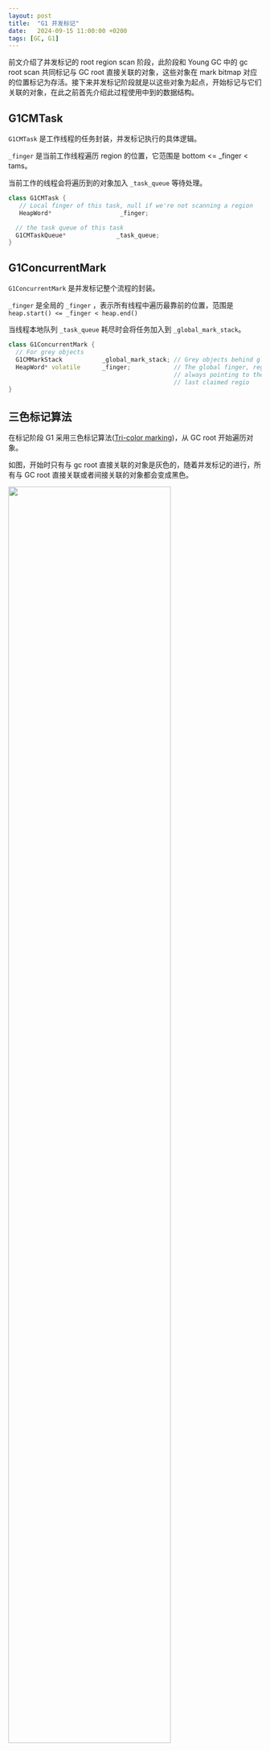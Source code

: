 ```yaml
---
layout: post
title:  "G1 并发标记"
date:   2024-09-15 11:00:00 +0200
tags: [GC, G1]
---
```


前文介绍了并发标记的 root region scan 阶段，此阶段和 Young GC 中的 gc root scan 共同标记与 GC root 直接关联的对象，这些对象在 mark bitmap 对应的位置标记为存活。接下来并发标记阶段就是以这些对象为起点，开始标记与它们关联的对象，在此之前首先介绍此过程使用中到的数据结构。

## G1CMTask

`G1CMTask` 是工作线程的任务封装，并发标记执行的具体逻辑。

`_finger` 是当前工作线程遍历 region 的位置，它范围是 bottom <= _finger < tams。

当前工作的线程会将遍历到的对象加入 `_task_queue` 等待处理。

```cpp
class G1CMTask {
   // Local finger of this task, null if we're not scanning a region
   HeapWord*                   _finger;

  // the task queue of this task
  G1CMTaskQueue*              _task_queue;
}
```


## G1ConcurrentMark

`G1ConcurrentMark` 是并发标记整个流程的封装。

`_finger` 是全局的 `_finger` ，表示所有线程中遍历最靠前的位置，范围是 `heap.start() <= _finger < heap.end()`

当线程本地队列 `_task_queue` 耗尽时会将任务加入到 `_global_mark_stack`。


```cpp
class G1ConcurrentMark {
  // For grey objects
  G1CMMarkStack           _global_mark_stack; // Grey objects behind global finger
  HeapWord* volatile      _finger;            // The global finger, region aligned,
                                              // always pointing to the end of the
                                              // last claimed regio
}
```

## 三色标记算法

在标记阶段 G1 采用三色标记算法([Tri-color marking](https://en.wikipedia.org/wiki/Tracing_garbage_collection#Tri-color_marking))，从 GC root 开始遍历对象。

如图，开始时只有与 gc root 直接关联的对象是灰色的，随着并发标记的进行，所有与 GC root 直接关联或者间接关联的对象都会变成黑色。

<image src="/assets/conc-mark/conc-mark-tri-color.png" width="80%"/>

注意这里说的对象染色并不是标记对象的某个属性为黑色或者灰色，以 G1 为例：

- 并发标记前：在 Young GC 阶段，将与之 gc root 关联的对象标记在 mark_bitmap 中，同理在 root region scan 阶段也会标记与之直接关联的对象。当对象已经在 mark_bitmap 标记，由于对象的引用还未被处理此时称对象被标记为灰色。此时除此之外的对象全部为白色对象，就是还没有遍历到的对象。

- 并发标记中：G1 从 heap 开始的位置起开始遍历，当遍历到的对象已经被标记，则会遍历它的属性引用并加入到 `_task_queue` 中，称在队列中的对象标记为黑色。
   当处理任务队列时，对象会被拿出来在 mark_bitmap 上标记，此时对象被标记灰色，此后遍历对象引用属性加入到队列中，此时对象为黑色。

- 并发标记后活者的对象都已经在 `mark_bitmap` 标记，并且对象的所有应用都已经被遍历，为黑色对象，死对象未被标记，为白色对象。

由此可知，遍历开始时只有灰色对象和白色对象，遍历结束后只有黑色和白色对象。


## 并发标记

并发标记在代码的名称叫做 `mark from roots`，主要逻辑框架封装在 G1CMTask::do_marking_step` 方法中。

```cpp
G1ConcPhaseTimer p(_cm, "Concurrent Mark From Roots");

//-> subphase_mark_from_roots ->G1ConcurrentMark::mark_from_roots
class G1CMConcurrentMarkingTask : public WorkerTask {
  G1ConcurrentMark*     _cm;
  void work(uint worker_id) {
    {
      G1CMTask* task = _cm->task(worker_id);
      if (!_cm->has_aborted()) {
        do {
          task->do_marking_step(G1ConcMarkStepDurationMillis, true , false);
        } while (!_cm->has_aborted() && task->has_aborted());
      } } }
}
```

核心模块是一个 `do-while` 循环。

```cpp
do{
  //1. process region between botton and tams
  //2. process task queue

  while (!has_aborted() && _curr_region == nullptr && !_cm->out_of_regions()){
    G1HeapRegion* claimed_region = _cm->claim_region(_worker_id);//get region to scan
  }
}while(_curr_region != nullptr && !has_aborted())
```

并发标记的代码逻辑很多，下面分功能模块介绍。

### drain satb buffers

#### SATB

G1 使用 SATB 来保证 GC 线程与用户线程并发执行的正确性，而 SATB 是写前屏障（write-pre barrier）来实现。

SATB 机制将在并发标记过程中 “消失的对象” 全部标记为黑色，然后以此为根，开始扫描。它能确保对象不会被误删除（最终标记为黑色），但也会导致真正应该消失的对象在本轮标记中存活，需要等待下一轮并发标记才能被回收。参考《深入理解 Java 虚拟机》

```cpp
inline void ModRefBarrierSet::AccessBarrier<decorators, BarrierSetT>::
oop_store_in_heap(T* addr, oop value) {
  BarrierSetT *bs = barrier_set_cast<BarrierSetT>(barrier_set());
  bs->template write_ref_field_pre<decorators>(addr); //写前屏障
  Raw::oop_store(addr, value);
  bs->template write_ref_field_post<decorators>(addr);
}
```

写前屏障会首先判断 SATB 是否开启，开启状态下会将对象指针加入到 `SATBMarkQueue` 队列中。

```cpp
//write_ref_field_pre->enqueue
inline void G1BarrierSet::enqueue(T* dst) {
  G1SATBMarkQueueSet& queue_set = G1BarrierSet::satb_mark_queue_set();
  if (!queue_set.is_active()) return;

  T heap_oop = RawAccess<MO_RELAXED>::oop_load(dst);
  if (!CompressedOops::is_null(heap_oop)) {
    SATBMarkQueue& queue = G1ThreadLocalData::satb_mark_queue(Thread::current());
    queue_set.enqueue_known_active(queue, CompressedOops::decode_not_null(heap_oop));
  }
}
```

在并发标记开始的时候，会设置 `SATBMarkQueueSet` 的状态，并为每个线程设置 `queue` 的容量。

```cpp
//start_concurrent_cycle->set_active_all_threads
void SATBMarkQueueSet::set_active_all_threads(bool active, bool expected_active) {
  _all_active = active;

  Threads::threads_do(&closure);
}

class SetThreadActiveClosure : public ThreadClosure {
  SATBMarkQueueSet* _qset; bool _active;
public:
  SetThreadActiveClosure(SATBMarkQueueSet* qset, bool active) :
    _qset(qset), _active(active) {}
  virtual void do_thread(Thread* t) {
    SATBMarkQueue& queue = _qset->satb_queue_for_thread(t);
    if (_active) {
      assert(queue.is_empty(), "queues should be empty when activated");
    } else {
      queue.set_index(queue.current_capacity());
    }
    queue.set_active(_active);
  }
}
```

#### drain satb

`_task->make_reference_grey` 在 mark_map 中标记当前对象，标记成功则将对象加入到队列中，后续会遍历对象所有引用。

标记失败的情况：

1. 对象地址大于 tams ，即对象不在本次需要遍历的范围内，不在此范围的对象是并发过程中用户线程产生的新对象，这些对象都是活对象。
2. 对象已经被标记，不需要再次标记，保证所有任务都能够完成。

```cpp
//->drain_satb_buffers -> SATBMarkQueueSet::apply_closure_to_completed_buffer
class G1CMSATBBufferClosure : public SATBBufferClosure {
    virtual void do_buffer(void** buffer, size_t size) {
    for (size_t i = 0; i < size; ++i) {
      do_entry(buffer[i]);
    } }

  void do_entry(void* entry) const {
    _task->increment_refs_reached();
    oop const obj = cast_to_oop(entry);
    _task->make_reference_grey(obj);
  }
}
//make_reference_grey -> push -> _task_queue->push(task_entry)
inline bool G1CMTask::make_reference_grey(oop obj) {
  if (!_cm->mark_in_bitmap(_worker_id, obj)) {
    return false;
  }
  if (is_below_finger(obj, global_finger)) {
    push(entry);
  }
}
```

如果队列已满，则移动部分本地队列任务到全局栈中，然后再将当前任务加入到本地队列中。

```cpp
inline void G1CMTask::push(G1TaskQueueEntry task_entry) {
  if (!_task_queue->push(task_entry)) {
    move_entries_to_global_stack();
    bool success = _task_queue->push(task_entry);
  }
}
```

### mark humongous region

对于数组对象和普通对象有不同的处理，本节只看普通对象。

```cpp
if(_curr_region->is_humongous() && mr.start() == _curr_region->bottom()) {
      if (_mark_bitmap->is_marked(mr.start())) {
        // The object is marked - apply the closure
        bitmap_closure.do_addr(mr.start());
      }
}

bool G1CMBitMapClosure::do_addr(HeapWord* const addr) {
  // We move that task's local finger along.
  _task->move_finger_to(addr);
  _task->scan_task_entry(G1TaskQueueEntry::from_oop(cast_to_oop(addr)));
  return !_task->has_aborted();
}

//scan_task_entry -> process_grey_task_entry
_words_scanned += obj->oop_iterate_size(_cm_oop_closure);; //源码中就多了一个分号
```

`_cm_oop_closure` 在 `do_marking_step` 开始执行的时候被设置，`make_reference_grey` 处理方式上文已经提到过。


```cpp
G1CMOopClosure cm_oop_closure(_g1h, this);
set_cm_oop_closure(&cm_oop_closure);

inline void G1CMOopClosure::do_oop_work(T* p) {
  _task->deal_with_reference(p);
}
// G1CMTask::deal_with_reference -> make_reference_grey
```

如果全局栈耗尽，则会重新启动流程，在 `do_marking_step` 方法中首先执行清空队列和栈的逻辑。

```cpp
for (uint iter = 1; true; ++iter) {
  // Check if we need to restart the marking loop.
  if (!mark_loop_needs_restart()) break;
  log_info(gc, marking)("Concurrent Mark Restart for Mark Stack Overflow (iteration #%u)", iter);
}

// ...then partially drain the local queue and the global stack
drain_local_queue(true);
drain_global_stack(true);
```

> If it overflows, then the marking phase should restart and iterate over the bitmap to identify grey objects.


### mark normal region

对于普通 region，则遍历 region 区域，找到其中被标记的对象，然后逐个遍历对象的所有引用，其次标记这些引用，最后将这些引用加入到队列中。`make_reference_grey` 处理方式上文已经提到过。

```cpp
if (_mark_bitmap->iterate(&bitmap_closure, mr))

inline bool G1CMBitMap::iterate(G1CMBitMapClosure* cl, MemRegion mr) {
  BitMap::idx_t const end_offset = addr_to_offset(mr.end());
  BitMap::idx_t offset = _bm.find_first_set_bit(addr_to_offset(mr.start()), end_offset);

  while (offset < end_offset) {
    HeapWord* const addr = offset_to_addr(offset);
    if (!cl->do_addr(addr)) { return false; }
    size_t const obj_size = cast_to_oop(addr)->size();
    offset = _bm.find_first_set_bit(offset + (obj_size >> _shifter), end_offset);
  }
  return true;
}
```

### drain local queue

依次从本地队列中取出任务处理，后续流程前文已经介绍过，不在赘述。

参数 `partially` 表示处理部分任务还是全部任务，留下部分是为了让其他工作线程来窃取。

```cpp
void G1CMTask::drain_local_queue(bool partially) {
    uint target_size;
    if (partially) { target_size = GCDrainStackTargetSize; } 
    else { target_size = 0; } 

    G1TaskQueueEntry entry;
    bool ret = _task_queue->pop_local(entry);
    while (ret) {
      scan_task_entry(entry);
      if (_task_queue->size() <= target_size || has_aborted()) {
        ret = false;
      } else {
        ret = _task_queue->pop_local(entry);
     } }
}

//scan_task_entry->process_grey_task_entry
```

### drain global stack

`get_entries_from_global_stack` 方法批量从全局栈中获取任务，然后将任务加入到本地队列中，然后 `drain_local_queue` 清空本地队列的任务。

```cpp
void G1CMTask::drain_global_stack(bool partially) {
  while (!has_aborted() && _cm->mark_stack_size() > target_size) {
      if (get_entries_from_global_stack()) {
        drain_local_queue(partially);
      } }
}

bool G1CMTask::get_entries_from_global_stack() {
  G1TaskQueueEntry buffer[G1CMMarkStack::EntriesPerChunk];
  if (!_cm->mark_stack_pop(buffer)) { return false; }
  // We did actually pop at least one entry.
  for (size_t i = 0; i < G1CMMarkStack::EntriesPerChunk; ++i) {
    G1TaskQueueEntry task_entry = buffer[i];
    if (task_entry.is_null()) { break; }
    bool success = _task_queue->push(task_entry);
  }
  return true;
}
```

### claim region

`_cm->claim_region` 为当前线程分配 region，然后 `setup_for_region` 初始化相关属性。

```cpp
while (!has_aborted() && _curr_region == nullptr && !_cm->out_of_regions()) {
  G1HeapRegion* claimed_region = _cm->claim_region(_worker_id);
  if (claimed_region != nullptr) {
    setup_for_region(claimed_region);
  }
}
```

### 窃取任务

窃取任务的逻辑和收集阶段类似，不在赘述。

```cpp
while (!has_aborted()) {
  G1TaskQueueEntry entry;
  if (_cm->try_stealing(_worker_id, entry)) {
    scan_task_entry(entry);
    drain_local_queue(false);
    drain_global_stack(false);
  } else {
    break;
  }
}
```

## 总结

本文从三色标记算法开始，讲解了 G1 遍历所有 region（bottom 到 tams） ，并且在 mark map 中标记对象的全过程。这块代码看似很多，不过主要逻辑还是很清楚，希望本文对读者有用。
























